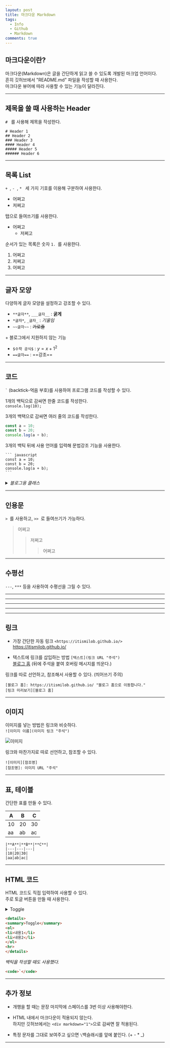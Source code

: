 ```yaml
---
layout: post
title: 마크다운 Markdown
tags:
  - Info
  - Github
  - Markdown
comments: true
---
```


## 마크다운이란?

마크다운(Markdown)은 글을 간단하게 읽고 쓸 수 있도록 개발된 마크업 언어이다.     
흔히 깃허브에서 "README.md" 파일을 작성할 때 사용한다.     
마크다운 뷰어에 따라 사용할 수 있는 기능이 달라진다.     

---

## 제목을 쓸 때 사용하는 Header

`# ` 를 사용해 제목을 작성한다.

```
# Header 1
## Header 2
### Header 3
#### Header 4
##### Header 5
###### Header 6
```

---

## 목록 List
`+ `, `- `, `* ` 세 가지 기호를 이용해 구분하여 사용한다.

+ 어쩌고
+ 저쩌고

탭으로 들여쓰기를 사용한다.
+ 어쩌고
	+ 저쩌고

순서가 있는 목록은 숫자 `1. `를 사용한다.
1. 어쩌고
2. 저쩌고
3. 어쩌고

---

## 글자 모양

다양하게 글자 모양을 설정하고 강조할 수 있다.

- `**글자**`, `___글자__` : __굵게__
- `*글자*`,  `_글자_` : _기울임_
- `~~글자~~` : ~~가로줄~~

\+ 블로그에서 지원하지 않는 기능
- `$수학 공식$` : $y = x + 1^2$
- `==글자==` : ==강조==

---

## 코드
<code class="language-plaintext highlighter-rouge">`</code> (backtick-억음 부호)를 사용하여 프로그램 코드를 작성할 수 있다.

1개의 백틱으로 감싸면 한줄 코드를 작성한다.     
`console.log(10);`

 3개의 백택으로 감싸면 여러 줄의 코드를 작성한다.     
``` javascript
const a = 10;
const b = 20;
console.log(a + b);
```


3개의 백틱 뒤에 사용 언어를 입력해 문법강조 기능을 사용한다.
<pre class="highlight"><code>``` javascript
const a = 10;
const b = 20;
console.log(a + b);
```</code></pre>


<details>
<summary><em>블로그용 클래스</em></summary>
한줄 코드 : code class="language-plaintext highlighter-rouge"<br>
여러줄 코드 : pre class="highlight" > code
</details>

---


## 인용문

`> `를 사용하고, `>> `로 들여쓰기가 가능하다.
> 어쩌고
>> 저쩌고
>>> 어쩌고


---

## 수평선


`---`, `***` 등을 사용하여 수평선을 그릴 수 있다.

--- 
---
---
---
---



## 링크

- 가장 간단한 자동 링크 `<https://itismilob.github.io/>`          
<https://itismilob.github.io/>       



+ 텍스트에 링크를 삽입하는 방법 `[텍스트](링크 URL "주석")`        
[블로그 홈](https://itismilob.github.io/ "블로그 홈")
(뒤에 주석을 붙여 호버링 메시지를 띄운다.)          

링크를 따로 선언하고, 참조해서 사용할 수 있다. (띄어쓰기 주의)
```
[블로그 홈]: https://itismilob.github.io/ "블로그 홈으로 이동합니다."
[링크 미리보기][블로그 홈]
```


---



## 이미지

이미지를 넣는 방법은 링크와 비슷하다.          
`![이미지 이름](이미지 링크 "주석")`

![이미지](https://img.freepik.com/fotos-premium/baby-alpaca-plaza-principal-cusco_191371-288.jpg "Baby Alpaca")

링크와 마찬가지로 따로 선언하고, 참조할 수 있다.
```
![이미지][참조명]
[참조명]: 이미지 URL "주석"
```

---


## 표, 테이블

간단한 표를 만들 수 있다.

|**A**|**B**|**C**|
|---|---|---|
|10|20|30|
|aa|ab|ac|

```
|**A**|**B**|**C**|
|---|---|---|
|10|20|30|
|aa|ab|ac|
```


---

## HTML 코드

HTML 코드도 직접 입력하여 사용할 수 있다.           
주로 토글 버튼을 만들 때 사용한다. 
<details>
<summary>Toggle</summary>
<ol>
<li>내용1</li>
<li>내용2</li>
</ol>
<hr>
</details>

``` html
<details>
<summary>Toggle</summary>
<ol>
<li>내용1</li>
<li>내용2</li>
</ol>
<hr>
</details>
```

_백틱을 작성할 때도 사용했다._
``` html
<code>`</code>
```

---


## 추가 정보

- 개행을 할 때는 문장 마지막에 스페이스를 3번 이상 사용해야한다.

- HTML 내에서 마크다운이 적용되지 않는다.    
하지만 깃허브에서는 `<div markdown="1">`으로 감싸면 잘 적용된다.

- 특정 문자를 그대로 보여주고 싶으면 `\`백슬래시를 앞에 붙인다. (\+ \- \* \_)

---
